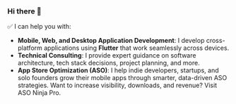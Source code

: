 ### Hi there 👋

✅ I can help you with:

- **Mobile, Web, and Desktop Application Development**: I develop cross-platform applications using **Flutter** that work seamlessly across devices.
- **Technical Consulting**: I provide expert guidance on software architecture, tech stack decisions, project planning, and more.
- **App Store Optimization (ASO)**: I help indie developers, startups, and solo founders grow their mobile apps through smarter, data-driven ASO strategies. Want to increase visibility, downloads, and revenue? Visit ASO Ninja Pro.

